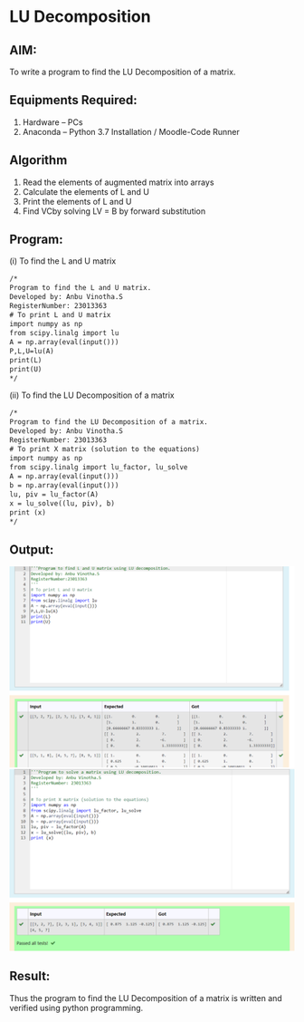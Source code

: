 # LU Decomposition 

## AIM:
To write a program to find the LU Decomposition of a matrix.

## Equipments Required:
1. Hardware – PCs
2. Anaconda – Python 3.7 Installation / Moodle-Code Runner

## Algorithm
1. Read the elements of augmented matrix into arrays
2. Calculate the elements of L and U
3. Print the elements of L and U
4. Find VCby solving LV = B by forward substitution

## Program:
(i) To find the L and U matrix
```
/*
Program to find the L and U matrix.
Developed by: Anbu Vinotha.S
RegisterNumber: 23013363
# To print L and U matrix
import numpy as np
from scipy.linalg import lu
A = np.array(eval(input()))
P,L,U=lu(A)
print(L)
print(U)
*/
```
(ii) To find the LU Decomposition of a matrix
```
/*
Program to find the LU Decomposition of a matrix.
Developed by: Anbu Vinotha.S
RegisterNumber: 23013363
# To print X matrix (solution to the equations)
import numpy as np
from scipy.linalg import lu_factor, lu_solve
A = np.array(eval(input()))
b = np.array(eval(input()))
lu, piv = lu_factor(A)
x = lu_solve((lu, piv), b)
print (x)
*/
```

## Output:
![output](<lu ss.png>)
![output](<lu ss2.png>)






## Result:
Thus the program to find the LU Decomposition of a matrix is written and verified using python programming.

